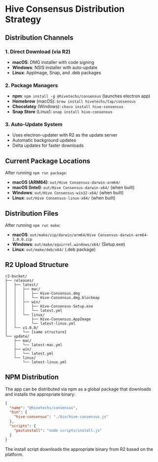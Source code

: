 # Hive Consensus Distribution Strategy

## Distribution Channels

### 1. Direct Download (via R2)
- **macOS**: DMG installer with code signing
- **Windows**: NSIS installer with auto-update
- **Linux**: AppImage, Snap, and .deb packages

### 2. Package Managers
- **npm**: `npm install -g @hivetechs/consensus` (launches electron app)
- **Homebrew** (macOS): `brew install hivetechs/tap/consensus`
- **Chocolatey** (Windows): `choco install hive-consensus`
- **Snap Store** (Linux): `snap install hive-consensus`

### 3. Auto-Update System
- Uses electron-updater with R2 as the update server
- Automatic background updates
- Delta updates for faster downloads

## Current Package Locations

After running `npm run package`:
- **macOS (ARM64)**: `out/Hive Consensus-darwin-arm64/`
- **macOS (Intel)**: `out/Hive Consensus-darwin-x64/` (when built)
- **Windows**: `out/Hive Consensus-win32-x64/` (when built)
- **Linux**: `out/Hive Consensus-linux-x64/` (when built)

## Distribution Files

After running `npm run make`:
- **macOS**: `out/make/zip/darwin/arm64/Hive Consensus-darwin-arm64-1.0.0.zip`
- **Windows**: `out/make/squirrel.windows/x64/` (Setup.exe)
- **Linux**: `out/make/deb/x64/` (.deb package)

## R2 Upload Structure

```
r2-bucket/
├── releases/
│   ├── latest/
│   │   ├── mac/
│   │   │   ├── Hive-Consensus.dmg
│   │   │   └── Hive-Consensus.dmg.blockmap
│   │   ├── win/
│   │   │   ├── Hive-Consensus-Setup.exe
│   │   │   └── latest.yml
│   │   └── linux/
│   │       ├── Hive-Consensus.AppImage
│   │       └── latest-linux.yml
│   └── v1.0.0/
│       └── [same structure]
└── update/
    ├── mac/
    │   └── latest-mac.yml
    ├── win/
    │   └── latest.yml
    └── linux/
        └── latest-linux.yml
```

## NPM Distribution

The app can be distributed via npm as a global package that downloads and installs the appropriate binary:

```json
{
  "name": "@hivetechs/consensus",
  "bin": {
    "hive-consensus": "./bin/hive-consensus.js"
  },
  "scripts": {
    "postinstall": "node scripts/install.js"
  }
}
```

The install script downloads the appropriate binary from R2 based on the platform.